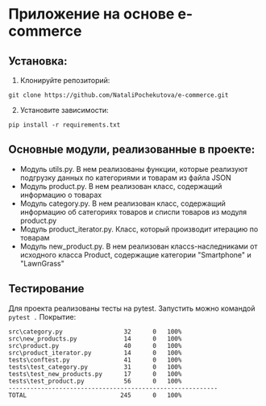 # Приложение на основе e-commerce
## Установка:
1. Клонируйте репозиторий:
```
git clone https://github.com/NataliPochekutova/e-commerce.git
```
2. Установите зависимости:
```
pip install -r requirements.txt
```
## Основные модули, реализованные в проекте:
- Модуль utils.py. В нем реализованы функции, которые реализуют подгрузку данных по категориями и товарам из файла JSON
- Модуль product.py. В нем реализован класс, содержащий информацию о товарах
- Модуль category.py. В нем реализован класс, содержащий информацию об сатегориях товаров 
и списпи товаров из модуля product.py
- Модуль product_iterator.py. Класс, который производит итерацию по товарам
- Модуль new_product.py. В нем реализован классs-наследниками от исходного класса Product, 
содержащие категории "Smartphone" и "LawnGrass"

## Тестирование
Для проекта реализованы тесты на pytest. Запустить можно командой `pytest .`
Покрытие:
```
src\category.py                 32      0   100%
src\new_products.py             14      0   100%
src\product.py                  40      0   100%
src\product_iterator.py         14      0   100%
tests\conftest.py               41      0   100%
tests\test_category.py          31      0   100%
tests\test_new_products.py      17      0   100%
tests\test_product.py           56      0   100%
----------------------------------------------------------
TOTAL                          245      0   100%


```